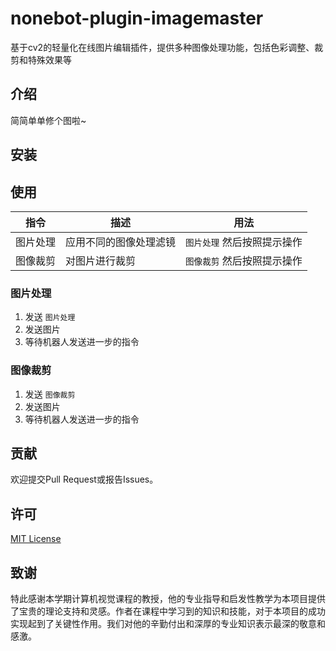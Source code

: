 # nonebot-plugin-imagemaster
基于cv2的轻量化在线图片编辑插件，提供多种图像处理功能，包括色彩调整、裁剪和特殊效果等

## 介绍

简简单单修个图啦~


## 安装

## 使用

| 指令 | 描述 | 用法 |
| --- | --- | --- |
| 图片处理 | 应用不同的图像处理滤镜 | `图片处理` 然后按照提示操作 |
| 图像裁剪 | 对图片进行裁剪 | `图像裁剪` 然后按照提示操作 |

### 图片处理

1. 发送 `图片处理`
2. 发送图片
3. 等待机器人发送进一步的指令


### 图像裁剪

1. 发送 `图像裁剪`
2. 发送图片
3. 等待机器人发送进一步的指令

## 贡献
欢迎提交Pull Request或报告Issues。

## 许可
[MIT License](LICENSE)

## 致谢
特此感谢本学期计算机视觉课程的教授，他的专业指导和启发性教学为本项目提供了宝贵的理论支持和灵感。作者在课程中学习到的知识和技能，对于本项目的成功实现起到了关键性作用。我们对他的辛勤付出和深厚的专业知识表示最深的敬意和感激。


